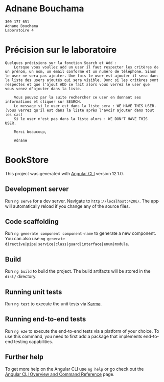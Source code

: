 # Adnane Bouchama 
    300 177 651
    Adnane Bouchama
    Laboratoire 4 
# Précision sur le laboratoire 
    Quelques précisions sur la fonction Search et Add : 
        Lorsque vous voullez add un user il faut respecter les critères de un prénom, un nom, un email conforme et un numéro de téléphone. Sinon le user ne sera pas ajouter. Une fois le user est ajouter il sera dans la liste des users ajoutés qui sera visible. Donc si les critères sont respectés et que l'ajout ADD se fait alors vous verrez le user que vous venez d'ajouter dans la liste. 

        Vous pouvez par la suite rechercher ce user en donnant ses informations et cliquer sur SEARCH.
        Le message si le user est dans la liste sera : WE HAVE THIS USER. (vous verrez qu'il est dans la liste après l'avoir ajouter dans tout les cas) 
        Si le user n'est pas dans la liste alors : WE DON'T HAVE THIS USER.

        Merci beaucoup, 

        Adnane







# BookStore

This project was generated with [Angular CLI](https://github.com/angular/angular-cli) version 12.1.0.

## Development server

Run `ng serve` for a dev server. Navigate to `http://localhost:4200/`. The app will automatically reload if you change any of the source files.

## Code scaffolding

Run `ng generate component component-name` to generate a new component. You can also use `ng generate directive|pipe|service|class|guard|interface|enum|module`.

## Build

Run `ng build` to build the project. The build artifacts will be stored in the `dist/` directory.

## Running unit tests

Run `ng test` to execute the unit tests via [Karma](https://karma-runner.github.io).

## Running end-to-end tests

Run `ng e2e` to execute the end-to-end tests via a platform of your choice. To use this command, you need to first add a package that implements end-to-end testing capabilities.

## Further help

To get more help on the Angular CLI use `ng help` or go check out the [Angular CLI Overview and Command Reference](https://angular.io/cli) page.
